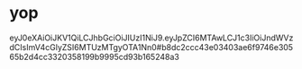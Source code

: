 # yop

eyJ0eXAiOiJKV1QiLCJhbGciOiJIUzI1NiJ9.eyJpZCI6MTAwLCJ1c3IiOiJndWVzdCIsImV4cGlyZSI6MTUzMTgyOTA1Nn0#b8dc2ccc43e03403ae6f9746e30565b2d4cc3320358199b9995cd93b165248a3

